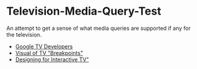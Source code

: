 Television-Media-Query-Test
===========================

An attempt to get a sense of what media queries are supported if any for the television.


  <ul><li><a href="https://developers.google.com/tv/web/docs/design_for_tv">Google TV Developers</a></li>
		<li><a href="http://en.wikipedia.org/wiki/File:Vector_Video_Standards4.svg">Visual of TV "Breakpoints"</a></li>
		<li><a href="http://www.mhp.org/docs/itv-design_v1.pdf">Designing for Interactive TV"</a></li>
		</ul>